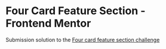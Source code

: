 # Four Card Feature Section - Frontend Mentor

Submission solution to the [Four card feature section challenge](https://www.frontendmentor.io/challenges/four-card-feature-section-weK1eFYK)

